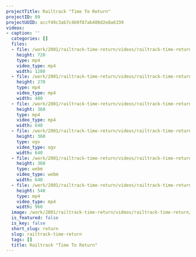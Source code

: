 ```yaml
---
projectTitle: Railtrack "Time To Return"
projectID: 89
projectUUID: accf49c3ab7c4b9f87ab480d2e8a6339
videos:
- caption: ''
  categories: []
  files:
  - file: /work/2001/railtrack-time-return/videos/railtrack-time-return/national-rail-return-1280x720.mp4
    height: 720
    type: mp4
    video_type: mp4
    width: 1280
  - file: /work/2001/railtrack-time-return/videos/railtrack-time-return/national-rail-return-480x270.mp4
    height: 270
    type: mp4
    video_type: mp4
    width: 480
  - file: /work/2001/railtrack-time-return/videos/railtrack-time-return/national-rail-return-640x360.mp4
    height: 360
    type: mp4
    video_type: mp4
    width: 640
  - file: /work/2001/railtrack-time-return/videos/railtrack-time-return/national-rail-return-640x360.ogv
    height: 360
    type: ogv
    video_type: ogv
    width: 640
  - file: /work/2001/railtrack-time-return/videos/railtrack-time-return/national-rail-return-640x360.webm
    height: 360
    type: webm
    video_type: webm
    width: 640
  - file: /work/2001/railtrack-time-return/videos/railtrack-time-return/national-rail-return-960x540.mp4
    height: 540
    type: mp4
    video_type: mp4
    width: 960
  image: /work/2001/railtrack-time-return/videos/railtrack-time-return/national-rail-return.05.jpg
  is_featured: false
  is_key: false
  short_slug: return
  slug: railtrack-time-return
  tags: []
  title: Railtrack "Time To Return"
---
```

